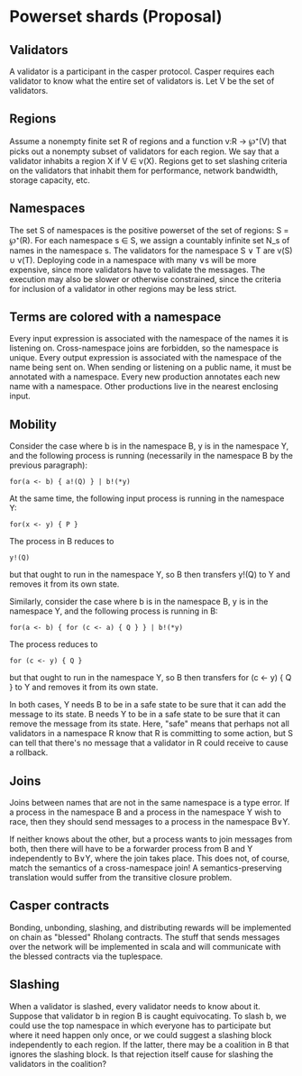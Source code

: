 # Powerset shards (Proposal)

## Validators

A validator is a participant in the casper protocol. Casper requires each validator to know what the entire set of validators is. Let V be the set of validators.

## Regions

Assume a nonempty finite set R of regions and a function v:R → ℘⁺(V) that picks out a nonempty subset of validators for each region. We say that a validator inhabits a region X if V ∈ v(X). Regions get to set slashing criteria on the validators that inhabit them for performance, network bandwidth, storage capacity, etc.

## Namespaces

The set S of namespaces is the positive powerset of the set of regions: S = ℘⁺(R). For each namespace s ∈ S, we assign a countably infinite set N_s of names in the namespace s. The validators for the namespace S ∨ T are v(S) ∪ v(T). Deploying code in a namespace with many ∨s will be more expensive, since more validators have to validate the messages. The execution may also be slower or otherwise constrained, since the criteria for inclusion of a validator in other regions may be less strict.

## Terms are colored with a namespace

Every input expression is associated with the namespace of the names it is listening on. Cross-namespace joins are forbidden, so the namespace is unique. Every output expression is associated with the namespace of the name being sent on. When sending or listening on a public name, it must be annotated with a namespace. Every new production annotates each new name with a namespace. Other productions live in the nearest enclosing input.

## Mobility

Consider the case where b is in the namespace B, y is in the namespace Y, and the following process is running (necessarily in the namespace B by the previous paragraph):

    for(a <- b) { a!(Q) } | b!(*y)

At the same time, the following input process is running in the namespace Y:

    for(x <- y) { P }

The process in B reduces to

    y!(Q)

but that ought to run in the namespace Y, so B then transfers y!(Q) to Y and removes it from its own state.

Similarly, consider the case where b is in the namespace B, y is in the namespace Y, and the following process is running in B:

    for(a <- b) { for (c <- a) { Q } } | b!(*y)

The process reduces to

    for (c <- y) { Q }

but that ought to run in the namespace Y, so B then transfers for (c <- y) { Q } to Y and removes it from its own state.

In both cases, Y needs B to be in a safe state to be sure that it can add the message to its state. B needs Y to be in a safe state to be sure that it can remove the message from its state. Here, "safe" means that perhaps not all validators in a namespace R know that R is committing to some action, but S can tell that there's no message that a validator in R could receive to cause a rollback.

## Joins

Joins between names that are not in the same namespace is a type error. If a process in the namespace B and a process in the namespace Y wish to race, then they should send messages to a process in the namespace B∨Y.

If neither knows about the other, but a process wants to join messages from both, then there will have to be a forwarder process from B and Y independently to B∨Y, where the join takes place. This does not, of course, match the semantics of a cross-namespace join! A semantics-preserving translation would suffer from the transitive closure problem.

## Casper contracts

Bonding, unbonding, slashing, and distributing rewards will be implemented on chain as "blessed" Rholang contracts. The stuff that sends messages over the network will be implemented in scala and will communicate with the blessed contracts via the tuplespace.

## Slashing

When a validator is slashed, every validator needs to know about it. Suppose that validator b in region B is caught equivocating. To slash b, we could use the top namespace in which everyone has to participate but where it need happen only once, or we could suggest a slashing block independently to each region. If the latter, there may be a coalition in B that ignores the slashing block. Is that rejection itself cause for slashing the validators in the coalition?
